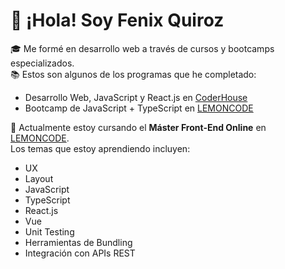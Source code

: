 # 👋 ¡Hola! Soy **Fenix Quiroz**

🎓 Me formé en desarrollo web a través de cursos y bootcamps especializados.  
📚 Estos son algunos de los programas que he completado:

- Desarrollo Web, JavaScript y React.js en [CoderHouse](https://www.coderhouse.com/pe/)
- Bootcamp de JavaScript + TypeScript en [LEMONCODE](https://lemoncode.net/bootcamp-javascript#bootcamp-javascript/inicio)

🎯 Actualmente estoy cursando el **Máster Front-End Online** en [LEMONCODE](https://lemoncode.net/master-frontend#master-frontend/inicio).  
Los temas que estoy aprendiendo incluyen:

- UX  
- Layout  
- JavaScript  
- TypeScript  
- React.js  
- Vue  
- Unit Testing  
- Herramientas de Bundling  
- Integración con APIs REST
